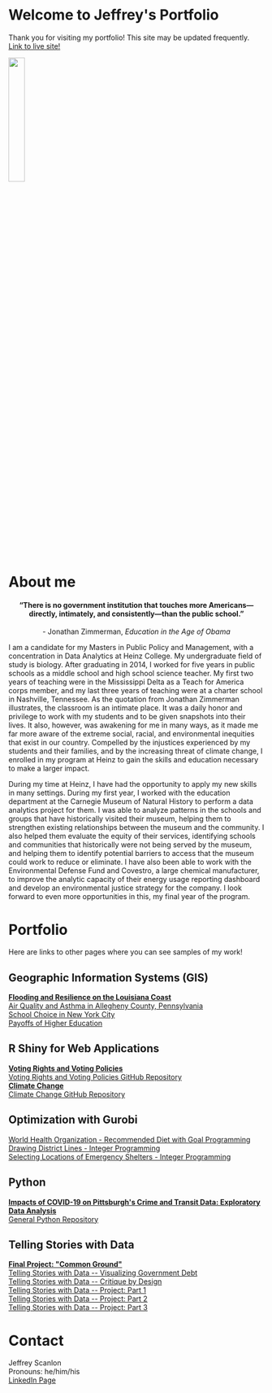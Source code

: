 # Welcome to Jeffrey's Portfolio

Thank you for visiting my portfolio! This site may be updated frequently.\
[Link to live site!](https://jeffreyscanlon.github.io/Portfolio/)

<img src="https://user-images.githubusercontent.com/70919897/106027214-adaca380-6098-11eb-9adc-60f684e9ab86.jpg" width="25%" height="25%">

# About me

<h4 align="center"> “There is no government institution that touches more Americans—directly, intimately, and consistently—than the public school.” </h4>
<p align="center"> - Jonathan Zimmerman, <i> Education in the Age of Obama </i> </p>

I am a candidate for my Masters in Public Policy and Management, with a concentration in Data Analytics at Heinz College. My undergraduate field of study is biology. After graduating in 2014, I worked for five years in public schools as a middle school and high school science teacher. My first two years of teaching were in the Mississippi Delta as a Teach for America corps member, and my last three years of teaching were at a charter school in Nashville, Tennessee. As the quotation from Jonathan Zimmerman illustrates, the classroom is an intimate place. It was a daily honor and privilege to work with my students and to be given snapshots into their lives. It also, however, was awakening for me in many ways, as it made me far more aware of the extreme social, racial, and environmental inequities that exist in our country. Compelled by the injustices experienced by my students and their families, and by the increasing threat of climate change, I enrolled in my program at Heinz to gain the skills and education necessary to make a larger impact.

During my time at Heinz, I have had the opportunity to apply my new skills in many settings. During my first year, I worked with the education department at the Carnegie Museum of Natural History to perform a data analytics project for them. I was able to analyze patterns in the schools and groups that have historically visited their museum, helping them to strengthen existing relationships between the museum and the community. I also helped them evaluate the equity of their services, identifying schools and communities that historically were not being served by the museum, and helping them to identify potential barriers to access that the museum could work to reduce or eliminate. I have also been able to work with the Environmental Defense Fund and Covestro, a large chemical manufacturer, to improve the analytic capacity of their energy usage reporting dashboard and develop an environmental justice strategy for the company. I look forward to even more opportunities in this, my final year of the program.


# Portfolio
Here are links to other pages where you can see samples of my work!


## Geographic Information Systems (GIS)
**[Flooding and Resilience on the Louisiana Coast](https://arcg.is/KSajO)**\
[Air Quality and Asthma in Allegheny County, Pennsylvania](https://arcg.is/1W4iXm)\
[School Choice in New York City](https://arcg.is/0SDbWS)\
[Payoffs of Higher Education](https://arcg.is/1CzqqL)

## R Shiny for Web Applications
**[Voting Rights and Voting Policies](http://jeffrey-scanlon.shinyapps.io/VotingRights)**\
[Voting Rights and Voting Policies GitHub Repository](https://github.com/RforOperations2021/hw1-jscanlo2)\
**[Climate Change](https://jeffrey-scanlon.shinyapps.io/HW2_App/?_ga=2.256434700.666230072.1615137897-1225734515.1612490653)**\
[Climate Change GitHub Repository](https://github.com/jeffreyscanlon/ClimateShinyApp)

## Optimization with Gurobi
[World Health Organization - Recommended Diet with Goal Programming](https://github.com/jeffreyscanlon/Optimization/tree/main/Goal%20Programming%20-%20WHO%20Diet%20Optimization)\
[Drawing District Lines - Integer Programming](https://github.com/jeffreyscanlon/Optimization/tree/main/Integer%20Programming%20-%20Drawing%20District%20Lines)\
[Selecting Locations of Emergency Shelters - Integer Programming](https://github.com/jeffreyscanlon/Optimization/tree/main/Integer%20Programming%20-%20Selecting%20Locations%20of%20Emergency%20Shelters)

## Python
**[Impacts of COVID-19 on Pittsburgh's Crime and Transit Data: Exploratory Data Analysis](https://github.com/jeffreyscanlon/Python/blob/main/Pittsburgh_COVID19_EDA.ipynb)**\
[General Python Repository](https://github.com/jeffreyscanlon/Python)

## Telling Stories with Data
**[Final Project: "Common Ground"](https://carnegiemellon.shorthandstories.com/common-ground/index.html)**\
[Telling Stories with Data -- Visualizing Government Debt](govdebt.md)\
[Telling Stories with Data -- Critique by Design](ReDesign.md)\
[Telling Stories with Data -- Project: Part 1](ProjP1.md)\
[Telling Stories with Data -- Project: Part 2](ProjP2.md)\
[Telling Stories with Data -- Project: Part 3](ProjP3.md)

# Contact
Jeffrey Scanlon\
Pronouns: he/him/his\
[LinkedIn Page](https://www.linkedin.com/in/jeff-scanlon3/)
